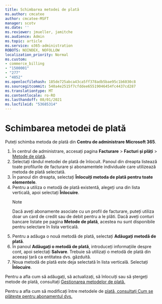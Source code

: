 ```yaml
---
title: Schimbarea metodei de plată
ms.author: cmcatee
author: cmcatee-MSFT
manager: scotv
ms.date: ''
ms.reviewer: jmueller, jamitche
ms.audience: Admin
ms.topic: article
ms.service: o365-administration
ROBOTS: NOINDEX, NOFOLLOW
localization_priority: Normal
ms.custom:
- commerce_billing
- "1500001"
- "277"
- "4852"
ms.openlocfilehash: 185de725abca43ca5ff378adb5bae95c1b6030c8
ms.sourcegitcommit: 540a4e2515f7cfddee65519046454fc4437cd287
ms.translationtype: MT
ms.contentlocale: ro-RO
ms.lasthandoff: 08/01/2021
ms.locfileid: "53685314"
---
```

# <a name="change-payment-method"></a>Schimbarea metodei de plată

Puteți schimba metoda de plată din **Centru de administrare Microsoft 365**.
  
1. În centrul de administrare, accesați pagina **Facturare** > **Facturi și plăți** > [Metode de plată](https://go.microsoft.com/fwlink/p/?linkid=2018806).
2. Selectați rândul metodei de plată de înlocuit. Panoul din dreapta listează toate profilurile de facturare și abonamentele individuale care utilizează metoda de plată selectată.
3. În panoul din dreapta, selectați **Înlocuiți metoda de plată pentru toate elementele**.
4. Pentru a utiliza o metodă de plată existentă, alegeți una din lista verticală, apoi selectați **Înlocuire**.
    > [!NOTE]
    > Dacă aveți abonamente asociate cu un profil de facturare, puteți utiliza doar un card de credit sau de debit pentru a le plăti. Dacă aveți conturi bancare listate pe pagina **Metode de plată**, acestea nu sunt disponibile pentru selectare în lista verticală.
5. Pentru a adăuga o nouă metodă de plată, selectați **Adăugați metodă de plată**.
6. În panoul **Adăugați o metodă de plată**, introduceți informațiile despre cont, apoi selectați **Salvare**. Trebuie să utilizați o metodă de plată din aceeași țară ca entitatea dvs. găzduită.
7. Noua metodă de plată este deja selectată în lista verticală. Selectați **Înlocuire**.

Pentru a afla cum să adăugați, să actualizați, să înlocuiți sau să ștergeți metode de plată, consultați [Gestionarea metodelor de plată.](/microsoft-365/commerce/billing-and-payments/manage-payment-methods)

Pentru a afla cum să modificați între metodele de [plată, consultați Cum se plătește pentru abonamentul dvs.](/microsoft-365/commerce/billing-and-payments/pay-for-your-subscription)